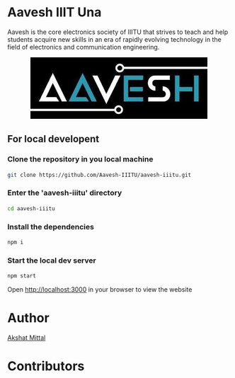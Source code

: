 # Aavesh IIIT Una

Aavesh is the core electronics society of IIITU that strives to teach and help students acquire new skills in an era of rapidly evolving technology in the field of electronics and communication engineering.

<p align="center">
<img src="./src/images/aavesh.jpeg" width="400" height="141" />
</p>

## For local developent

### Clone the repository in you local machine

```sh
git clone https://github.com/Aavesh-IIITU/aavesh-iiitu.git
```

### Enter the 'aavesh-iiitu' directory

```sh
cd aavesh-iiitu
```

### Install the dependencies

```sh
npm i
```

### Start the local dev server

```sh
npm start
```

Open [http://localhost:3000](http://localhost:3000) in your browser to view the website

# Author

[Akshat Mittal](https://github.com/akshatmittal61)

# Contributors
